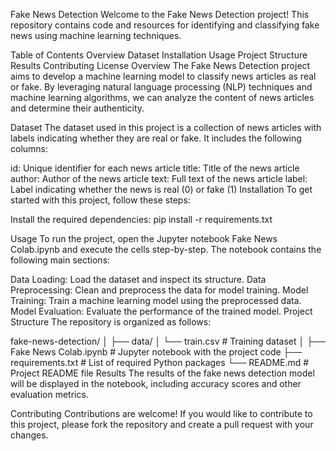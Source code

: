Fake News Detection
Welcome to the Fake News Detection project! This repository contains code and resources for identifying and classifying fake news using machine learning techniques.

Table of Contents
Overview
Dataset
Installation
Usage
Project Structure
Results
Contributing
License
Overview
The Fake News Detection project aims to develop a machine learning model to classify news articles as real or fake. By leveraging natural language processing (NLP) techniques and machine learning algorithms, we can analyze the content of news articles and determine their authenticity.

Dataset
The dataset used in this project is a collection of news articles with labels indicating whether they are real or fake. It includes the following columns:

id: Unique identifier for each news article
title: Title of the news article
author: Author of the news article
text: Full text of the news article
label: Label indicating whether the news is real (0) or fake (1)
Installation
To get started with this project, follow these steps:


Install the required dependencies:
pip install -r requirements.txt

Usage
To run the project, open the Jupyter notebook Fake News Colab.ipynb and execute the cells step-by-step. The notebook contains the following main sections:

Data Loading: Load the dataset and inspect its structure.
Data Preprocessing: Clean and preprocess the data for model training.
Model Training: Train a machine learning model using the preprocessed data.
Model Evaluation: Evaluate the performance of the trained model.
Project Structure
The repository is organized as follows:


fake-news-detection/
│
├── data/
│   └── train.csv          # Training dataset
│
├── Fake News Colab.ipynb  # Jupyter notebook with the project code
├── requirements.txt       # List of required Python packages
└── README.md              # Project README file
Results
The results of the fake news detection model will be displayed in the notebook, including accuracy scores and other evaluation metrics.

Contributing
Contributions are welcome! If you would like to contribute to this project, please fork the repository and create a pull request with your changes.
